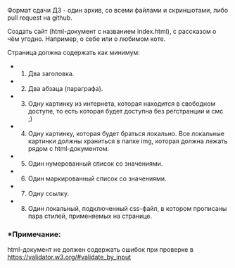 Формат сдачи ДЗ - один архив, со всеми файлами и скриншотами, либо pull request на github.


Создать сайт (html-документ с названием index.html), с рассказом о чём угодно. Например, о себе или о любимом коте.


Страница должна содержать как минимум:

* 1. Два заголовка.
* 2. Два абзаца (параграфа).
* 3. Одну картинку из интернета, которая находится в свободном доступе, то есть которая будет доступна без регстранции и смс ;) 
* 4. Одну картинку, которая будет браться локально. Все локальные картинки должны храниться в папке img, которая должна лежать рядом с html-документом.
* 5. Один нумерованный список со значениями.
* 6. Один маркированный список со значениями.
* 7. Одну ссылку.
* 8. Один локальный, подключенный css-файл, в котором прописаны пара стилей, применяемых на странице.


### *Примечание:
html-документ не должен содержать ошибок при проверке в https://validator.w3.org/#validate_by_input